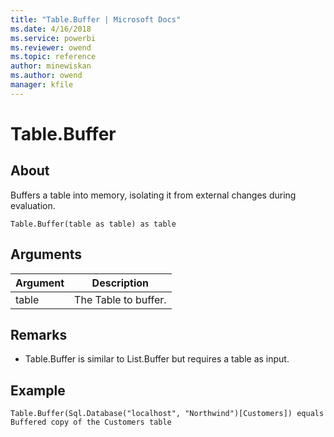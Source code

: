 ```yaml
---
title: "Table.Buffer | Microsoft Docs"
ms.date: 4/16/2018
ms.service: powerbi
ms.reviewer: owend
ms.topic: reference
author: minewiskan
ms.author: owend
manager: kfile
---
```

# Table.Buffer

  
## About  
Buffers a table into memory, isolating it from external changes during evaluation.  
  
```  
Table.Buffer(table as table) as table  
```  
  
## Arguments  
  
|Argument|Description|  
|------------|---------------|  
|table|The Table to buffer.|  
  
## <a name="__toc360789722"></a>Remarks  
  
-   Table.Buffer is similar to List.Buffer but requires a table as input.  
  
## Example  
  
```  
Table.Buffer(Sql.Database("localhost", "Northwind")[Customers]) equals Buffered copy of the Customers table  
```  
